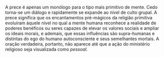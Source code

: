 ﻿A prece é apenas um monólogo para o tipo mais primitivo de mente. Cedo torna-se um diálogo e rapidamente se expande ao nível de culto grupal. A prece significa que os encantamentos pré-mágicos da religião primitiva evoluíram àquele nível no qual a mente humana reconhece a realidade de poderes benéficos ou seres capazes de elevar os valores sociais e ampliar os ideais morais, e ademais, que essas influências são supra-humanas e distintas do ego do humano autoconsciente e seus semelhantes mortais. A oração verdadeira, portanto, não aparece até que a ação do ministério religioso seja visualizada como *pessoal.*